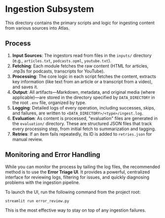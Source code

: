 # Ingestion Subsystem

This directory contains the primary scripts and logic for ingesting content from various sources into Atlas.

## Process

1.  **Input Sources**: The ingestors read from files in the `inputs/` directory (e.g., `articles.txt`, `podcasts.opml`, `youtube.txt`).
2.  **Fetching**: Each module fetches the raw content (HTML for articles, .mp3s for podcasts, transcripts for YouTube).
3.  **Processing**: The core logic in each script fetches the content, extracts key information (like text from an article or a transcript from a video), and saves it.
4.  **Output**: All artifacts—Markdown, metadata, and original media (where applicable)—are stored in the directory specified by `DATA_DIRECTORY` in the root `.env` file, organized by type.
5.  **Logging**: Detailed logs of every operation, including successes, skips, and failures, are written to `<DATA_DIRECTORY>/<type>/ingest.log`.
6.  **Evaluation**: As content is processed, "evaluation" files are generated in the `evaluation/` directory. These are structured JSON files that track every processing step, from initial fetch to summarization and tagging.
7.  **Retries**: If an item fails repeatedly, its ID is added to `retries.json` for manual review.

## Monitoring and Error Handling

While you can monitor the process by tailing the log files, the recommended method is to use the **Error Triage UI**. It provides a powerful, centralized interface for reviewing logs, filtering for issues, and quickly diagnosing problems with the ingestion pipeline.

To launch the UI, run the following command from the project root:

```bash
streamlit run error_review.py
```

This is the most effective way to stay on top of any ingestion failures.
